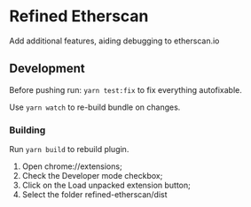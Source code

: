 # Refined Etherscan

Add additional features, aiding debugging to etherscan.io

## Development

Before pushing run: `yarn test:fix` to fix everything autofixable.

Use `yarn watch` to re-build bundle on changes.

### Building

Run `yarn build` to rebuild plugin.

1.  Open chrome://extensions;
2.  Check the Developer mode checkbox;
3.  Click on the Load unpacked extension button;
4.  Select the folder refined-etherscan/dist
